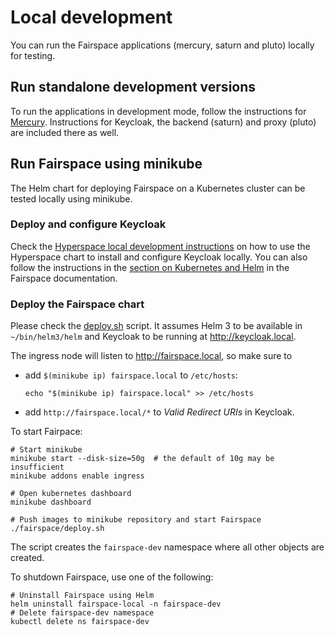 # Local development

You can run the Fairspace applications (mercury, saturn and pluto) locally for testing.

## Run standalone development versions

To run the applications in development mode, follow the instructions for [Mercury](../mercury/README.md).
Instructions for Keycloak, the backend (saturn) and proxy (pluto) are included there as well.

## Run Fairspace using minikube

The Helm chart for deploying Fairspace on a Kubernetes cluster can be tested locally using minikube.

### Deploy and configure Keycloak

Check the [Hyperspace local development instructions](https://github.com/fairspace/hyperspace/blob/local-development/local-development/README.md) on how to use the Hyperspace chart
to install and configure Keycloak locally.
You can also follow the instructions in the [section on Kubernetes and Helm](https://docs.fairway.app/#_kubernetes_and_helm)  in the Fairspace documentation.

### Deploy the Fairspace chart

Please check the [deploy.sh](fairspace/deploy.sh) script.
It assumes Helm 3 to be available in `~/bin/helm3/helm` and
Keycloak to be running at http://keycloak.local.

The ingress node will listen to http://fairspace.local, so make sure to
- add `$(minikube ip) fairspace.local` to `/etc/hosts`:
  ```shell
  echo "$(minikube ip) fairspace.local" >> /etc/hosts
  ```
- add `http://fairspace.local/*` to _Valid Redirect URIs_ in Keycloak.

To start Fairpace:
```shell
# Start minikube
minikube start --disk-size=50g  # the default of 10g may be insufficient
minikube addons enable ingress

# Open kubernetes dashboard
minikube dashboard

# Push images to minikube repository and start Fairspace
./fairspace/deploy.sh
```
The script creates the `fairspace-dev` namespace where all other objects are created.

To shutdown Fairspace, use one of the following:
```shell
# Uninstall Fairspace using Helm
helm uninstall fairspace-local -n fairspace-dev
# Delete fairspace-dev namespace
kubectl delete ns fairspace-dev
```
